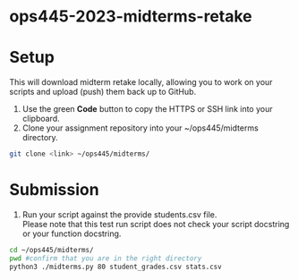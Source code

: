 # ops445-2023-midterms-retake

# Setup

This will download midterm retake locally, allowing you to work on your scripts and upload (push) them back up to GitHub.

1. Use the green **Code** button to copy the HTTPS or SSH link into your clipboard.
1. Clone your assignment repository into your ~/ops445/midterms directory.

```bash
git clone <link> ~/ops445/midterms/
```

# Submission

1. Run your script against the provide students.csv file.  
Please note that this test run script does not check your script docstring or your function docstring.  

```bash
cd ~/ops445/midterms/
pwd #confirm that you are in the right directory
python3 ./midterms.py 80 student_grades.csv stats.csv
```
